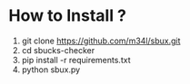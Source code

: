 # How to Install ?
1. git clone https://github.com/m34l/sbux.git
2. cd sbucks-checker
3. pip install -r requirements.txt
4. python sbux.py
